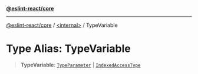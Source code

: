 [**@eslint-react/core**](../../README.md)

***

[@eslint-react/core](../../README.md) / [\<internal\>](../README.md) / TypeVariable

# Type Alias: TypeVariable

> **TypeVariable**: [`TypeParameter`](../interfaces/TypeParameter.md) \| [`IndexedAccessType`](../interfaces/IndexedAccessType.md)
